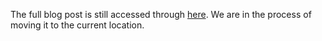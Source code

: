 The full blog post is still accessed through [here](https://www.1onepsilon.com/single-post/2018/07/06/July-2018-Editors-Picks). We are in the process of moving it to the current location.

